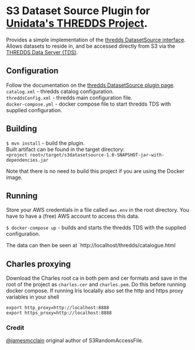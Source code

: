 # S3 Dataset Source Plugin for [Unidata's THREDDS Project][1].

Provides a simple implementation of the [thredds DatasetSource interface][2].  
Allows datasets to reside in, and be accessed directly from S3 via the [THREDDS Data Server (TDS)][3].

## Configuration
Follow the documentation on the [thredds DatasetSource plugin page][2].  
`catalog.xml` - thredds catalog configuration.  
`threddsConfig.xml` - thredds  main configuration file.  
`docker-compose.yml` - docker compose file to start thredds TDS with supplied configuration.  

## Building
`$ mvn install` - build the plugin.  
Built artifact can be found in the target directory:  
`<project root>/target/s3datasetsource-1.0-SNAPSHOT-jar-with-dependencies.jar`

Note that there is no need to build this project if you are using the Docker image.

## Running
Store your AWS credentials in a file called `aws.env` in the root directory. You have to have a (free) AWS account to access this data.

`$ docker-compose up` - builds and starts the thredds TDS with the supplied configuration.

The data can then be seen at `http://localhost/thredds/catalogue.html

## Charles proxying

Download the Charles root ca in both pem and cer formats and save in the root of the project as `charles.cer` and `charles.pem`.
Do this before running docker compose.
If running Iris localally also set the http and https proxy variables in your shell
```
export http_proxy=http://localhost:8888
export https_proxy=http://localhost:8888
```
   

### Credit  
[@jamesmcclain](https://github.com/jamesmcclain) original author of S3RandomAccessFile.

[1]: https://github.com/Unidata/thredds
[2]: http://www.unidata.ucar.edu/software/thredds/current/tds/reference/DatasetSource.html
[3]: http://www.unidata.ucar.edu/software/thredds/current/tds/

